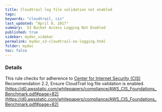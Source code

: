 ```yaml
---
title: Cloudtrail log file validation not enabled
tags:
keywords: "cloudtrail, cis"
last_updated: “April 8, 2017"
summary:  S3 Bucket Access Logging Not Enabled
published: true
sidebar: mydoc_sidebar
permalink: mydoc_s3-cloudtrail-no-logging.html
folder: mydoc
toc: false
---
```


### Details  
This rule checks for adherence to [Center for Internet Security (CIS)](https://www.cisecurity.org/) Recommendation 2.2, Ensure CloudTrail log file validation is enabled. [https://d0.awsstatic.com/whitepapers/compliance/AWS_CIS_Foundations_Benchmark.pdf#page=82](https://d0.awsstatic.com/whitepapers/compliance/AWS_CIS_Foundations_Benchmark.pdf#page=82) 
